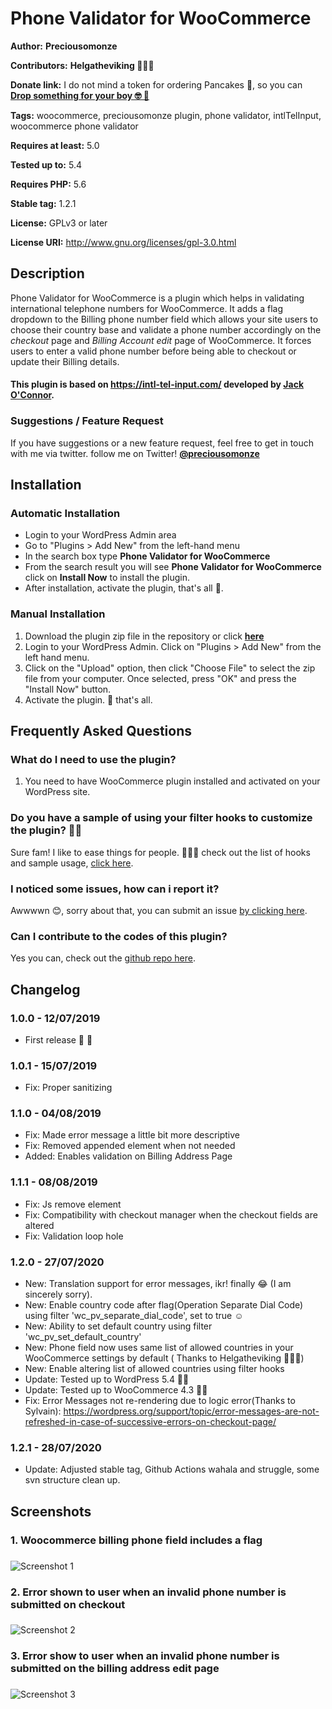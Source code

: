 # Phone Validator for WooCommerce

**Author:** __Preciousomonze__

**Contributors:** __Helgatheviking 🤾🏻‍♀️__


**Donate link:** I do not mind a token for ordering Pancakes 🥞, so you can <a href="https://rave.flutterwave.com/pay/preciousomonze" target="_blank">__Drop something for your boy 🤓 🥳__</a>

**Tags:** woocommerce, preciousomonze plugin, phone validator, intlTelInput, woocommerce phone validator

**Requires at least:** 5.0

**Tested up to:** 5.4

**Requires PHP:** 5.6

**Stable tag:** 1.2.1

**License:** GPLv3 or later

**License URI:** http://www.gnu.org/licenses/gpl-3.0.html

## Description

Phone Validator for WooCommerce is a plugin which helps in validating international telephone numbers for WooCommerce. It adds a flag dropdown to the Billing phone number field which allows your site users to choose their country base and validate a phone number accordingly on the _checkout_ page and _Billing Account edit_ page of WooCommerce. It forces users to enter a valid phone number before being able to checkout or update their Billing details.

#### This plugin is based on https://intl-tel-input.com/ developed by [Jack O'Connor](https://github.com/jackocnr/).

### Suggestions / Feature Request

If you have suggestions or a new feature request, feel free to get in touch with me via twitter. follow me on Twitter! **[@preciousomonze](https://twitter.com/preciousomonze)**


## Installation


### Automatic Installation
* 	Login to your WordPress Admin area
* 	Go to "Plugins > Add New" from the left-hand menu
* 	In the search box type __Phone Validator for WooCommerce__
*	From the search result you will see __Phone Validator for WooCommerce__ click on __Install Now__ to install the plugin.
*	After installation, activate the plugin, that's all 🤗.


### Manual Installation
1. 	Download the plugin zip file in the repository or click [__here__](https://github.com/Preciousomonze/woocommerce-phone-validator/releases/)
2. 	Login to your WordPress Admin. Click on "Plugins > Add New" from the left hand menu.
3.  Click on the "Upload" option, then click "Choose File" to select the zip file from your computer. Once selected, press "OK" and press the "Install Now" button.
4.  Activate the plugin. 🤧 that's all.


## Frequently Asked Questions

### What do I need to use the plugin?
1.	You need to have WooCommerce plugin installed and activated on your WordPress site.

### Do you have a sample of using your filter hooks to customize the plugin? 👀🥶
Sure fam! I like to ease things for people. 💆🏽‍♂️ check out the list of hooks and sample usage, [click here](https://gist.github.com/Preciousomonze/03c54e7e0cc0e11ca709832bc757810b).

### I noticed some issues, how can i report it?
 Awwwwn 😊, sorry about that, you can submit an issue [by clicking here](https://github.com/Preciousomonze/woocommerce-phone-validator/issues).

### Can I contribute to the codes of this plugin? 
Yes you can, check out the [github repo here](https://github.com/Preciousomonze/woocommerce-phone-validator/).

## Changelog

### 1.0.0 - 12/07/2019
*   First release 🤗 🥳
### 1.0.1 - 15/07/2019
* Fix: Proper sanitizing
### 1.1.0  - 04/08/2019
* Fix: Made error message a little bit more descriptive
* Fix: Removed appended element when not needed
* Added: Enables validation on Billing Address Page
### 1.1.1 -  08/08/2019
* Fix: Js remove element
* Fix: Compatibility with checkout manager when the checkout fields are altered
* Fix: Validation loop hole
### 1.2.0 - 27/07/2020
* New: Translation support for error messages, ikr! finally 😂 (I am sincerely sorry).
* New: Enable country code after flag(Operation Separate Dial Code) using filter 'wc_pv_separate_dial_code', set to true ☺️
* New: Ability to set default country using filter 'wc_pv_set_default_country'
* New: Phone field now uses same list of allowed countries in your WooCommerce settings by default ( Thanks to Helgatheviking 🤾🏻‍♀️)
* New: Enable altering list of allowed countries using filter hooks
* Update: Tested up to WordPress 5.4 🥳🥳
* Update: Tested up to WooCommerce 4.3 🥳🥳
* Fix: Error Messages not re-rendering due to logic error(Thanks to Sylvain): https://wordpress.org/support/topic/error-messages-are-not-refreshed-in-case-of-successive-errors-on-checkout-page/
### 1.2.1 - 28/07/2020
* Update: Adjusted stable tag, Github Actions wahala and struggle, some svn structure clean up.

## Screenshots ##

### 1. Woocommerce billing phone field includes a flag
###
![Screenshot 1](https://github.com/Preciousomonze/woocommerce-phone-validator/blob/master/assets/images/screenshot-1.PNG)

### 2. Error shown to user when an invalid phone number is submitted on checkout
###
![Screenshot 2](https://github.com/Preciousomonze/woocommerce-phone-validator/blob/master/assets/images/screenshot-2.PNG)

### 3. Error show to user when an invalid phone number is submitted on the billing address edit page
###
![Screenshot 3](https://github.com/Preciousomonze/woocommerce-phone-validator/blob/master/assets/images/screenshot-3.png)
